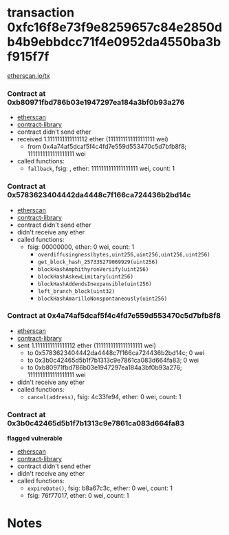 # transaction 0xfc16f8e73f9e8259657c84e2850db4b9ebbdcc71f4e0952da4550ba3bf915f7f

[etherscan.io/tx](https://etherscan.io/tx/0xfc16f8e73f9e8259657c84e2850db4b9ebbdcc71f4e0952da4550ba3bf915f7f)


### Contract at 0xb80971fbd786b03e1947297ea184a3bf0b93a276

* [etherscan](https://etherscan.io/address/0xb80971fbd786b03e1947297ea184a3bf0b93a276)
* [contract-library](https://contract-library.com/contracts/Ethereum/b80971fbd786b03e1947297ea184a3bf0b93a276)
* contract didn't send ether
* received 1.1111111111111112 ether (1111111111111111111 wei)
    * from 0x4a74af5dcaf5f4c4fd7e559d553470c5d7bfb8f8; 1111111111111111111 wei
* called functions:
    * `fallback`, fsig: , ether: 1111111111111111111 wei, count: 1


### Contract at 0x5783623404442da4448c7f166ca724436b2bd14c

* [etherscan](https://etherscan.io/address/0x5783623404442da4448c7f166ca724436b2bd14c)
* [contract-library](https://contract-library.com/contracts/Ethereum/5783623404442da4448c7f166ca724436b2bd14c)
* contract didn't send ether
* didn't receive any ether
* called functions:
    * fsig: 00000000, ether: 0 wei, count: 1
        * `overdiffusingness(bytes,uint256,uint256,uint256,uint256)`
        * `get_block_hash_257335279069929(uint256)`
        * `blockHashAmphithyronVersify(uint256)`
        * `blockHashAskewLimitary(uint256)`
        * `blockHashAddendsInexpansible(uint256)`
        * `left_branch_block(uint32)`
        * `blockHashAmarilloNonspontaneously(uint256)`


### Contract at 0x4a74af5dcaf5f4c4fd7e559d553470c5d7bfb8f8

* [etherscan](https://etherscan.io/address/0x4a74af5dcaf5f4c4fd7e559d553470c5d7bfb8f8)
* [contract-library](https://contract-library.com/contracts/Ethereum/4a74af5dcaf5f4c4fd7e559d553470c5d7bfb8f8)
* sent 1.1111111111111112 ether (1111111111111111111 wei)
    * to 0x5783623404442da4448c7f166ca724436b2bd14c; 0 wei
    * to 0x3b0c42465d5b1f7b1313c9e7861ca083d664fa83; 0 wei
    * to 0xb80971fbd786b03e1947297ea184a3bf0b93a276; 1111111111111111111 wei
* didn't receive any ether
* called functions:
    * `cancel(address)`, fsig: 4c33fe94, ether: 0 wei, count: 1


### Contract at 0x3b0c42465d5b1f7b1313c9e7861ca083d664fa83

**flagged vulnerable**

* [etherscan](https://etherscan.io/address/0x3b0c42465d5b1f7b1313c9e7861ca083d664fa83)
* [contract-library](https://contract-library.com/contracts/Ethereum/3b0c42465d5b1f7b1313c9e7861ca083d664fa83)
* contract didn't send ether
* didn't receive any ether
* called functions:
    * `expireDate()`, fsig: b8a67c3c, ether: 0 wei, count: 1
    * fsig: 76f77017, ether: 0 wei, count: 1

# Notes

